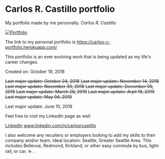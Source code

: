 # Carlos R. Castillo portfolio
My portfolio made by me personally.  *Carlos R. Castillo*

[![Portfolio](https://img.shields.io/badge/Resume-PDF-brightgreen.svg)](https://carlos-c-portfolio.herokuapp.com/)

The link to my personal portfolio is https://carlos-c-portfolio.herokuapp.com/

This portfolio is an ever evolving work that is being updated as my life's career changes.

Created on: October 19, 2018

~~Last major update: October 24, 2018~~
~~Last major update: November 14, 2018~~
~~Last major update: November 30, 2018~~
~~Last major update: December 05, 2018~~
~~Last major update: March 26, 2019~~
~~Last major update: Arpil 18, 2019~~
~~Last major update: May 04, 2019~~

Last major update: June 10, 2019


 Feel free to visit my LinkedIn page as well.


[LinkedIn](www.linkedin.com/in/carlosrcastillo)
www.linkedin.com/in/carlosrcastillo




I also welcome any recuiters or employers looking to add my skills to their company and/or team.
Ideal location:  Seattle, Greater Seattle Area.  This includes Bellevue, Redmond, Kirkland, or other easy commute by bus, light-rail, or car.
:coffee: .
